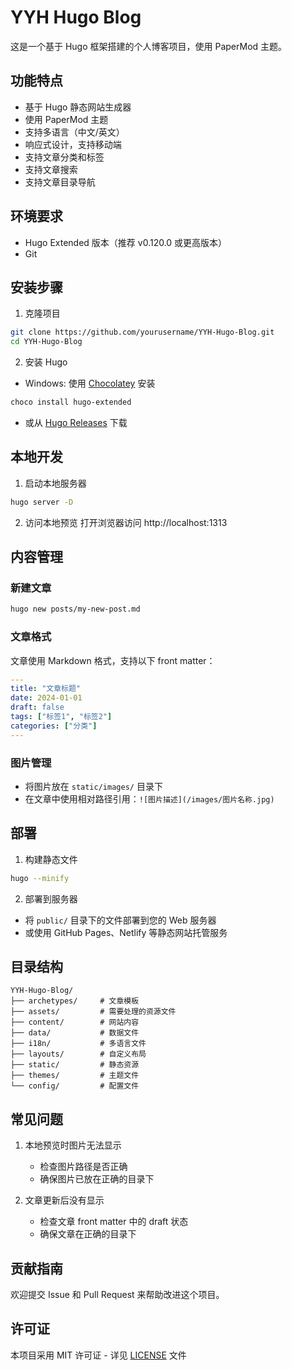 # YYH Hugo Blog

这是一个基于 Hugo 框架搭建的个人博客项目，使用 PaperMod 主题。

## 功能特点

- 基于 Hugo 静态网站生成器
- 使用 PaperMod 主题
- 支持多语言（中文/英文）
- 响应式设计，支持移动端
- 支持文章分类和标签
- 支持文章搜索
- 支持文章目录导航

## 环境要求

- Hugo Extended 版本（推荐 v0.120.0 或更高版本）
- Git

## 安装步骤

1. 克隆项目

```bash
git clone https://github.com/yourusername/YYH-Hugo-Blog.git
cd YYH-Hugo-Blog
```

2. 安装 Hugo

- Windows: 使用 [Chocolatey](https://chocolatey.org/) 安装

```bash
choco install hugo-extended
```

- 或从 [Hugo Releases](https://github.com/gohugoio/hugo/releases) 下载

## 本地开发

1. 启动本地服务器

```bash
hugo server -D
```

2. 访问本地预览
   打开浏览器访问 http://localhost:1313

## 内容管理

### 新建文章

```bash
hugo new posts/my-new-post.md
```

### 文章格式

文章使用 Markdown 格式，支持以下 front matter：

```yaml
---
title: "文章标题"
date: 2024-01-01
draft: false
tags: ["标签1", "标签2"]
categories: ["分类"]
---
```

### 图片管理

- 将图片放在 `static/images/` 目录下
- 在文章中使用相对路径引用：`![图片描述](/images/图片名称.jpg)`

## 部署

1. 构建静态文件

```bash
hugo --minify
```

2. 部署到服务器

- 将 `public/` 目录下的文件部署到您的 Web 服务器
- 或使用 GitHub Pages、Netlify 等静态网站托管服务

## 目录结构

```
YYH-Hugo-Blog/
├── archetypes/     # 文章模板
├── assets/         # 需要处理的资源文件
├── content/        # 网站内容
├── data/           # 数据文件
├── i18n/           # 多语言文件
├── layouts/        # 自定义布局
├── static/         # 静态资源
├── themes/         # 主题文件
└── config/         # 配置文件
```

## 常见问题

1. 本地预览时图片无法显示

   - 检查图片路径是否正确
   - 确保图片已放在正确的目录下

2. 文章更新后没有显示
   - 检查文章 front matter 中的 draft 状态
   - 确保文章在正确的目录下

## 贡献指南

欢迎提交 Issue 和 Pull Request 来帮助改进这个项目。

## 许可证

本项目采用 MIT 许可证 - 详见 [LICENSE](LICENSE) 文件
